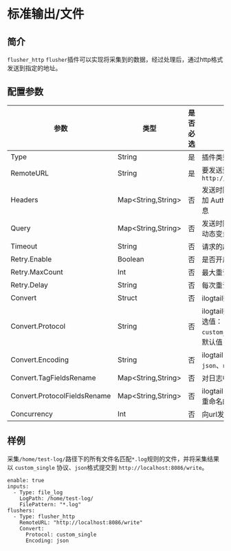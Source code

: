 # 标准输出/文件

## 简介

`flusher_http` `flusher`插件可以实现将采集到的数据，经过处理后，通过http格式发送到指定的地址。

## 配置参数

| 参数                         | 类型               | 是否必选 | 说明                                                                                                          |
| ---------------------------- | ------------------ | -------- | ------------------------------------------------------------------------------------------------------------- |
| Type                         | String             | 是       | 插件类型，固定为`flusher_http`                                                                                |
| RemoteURL                    | String             | 是       | 要发送到的URL地址，示例：`http://localhost:8086/write`                                                        |
| Headers                      | Map<String,String> | 否       | 发送时附加的http请求header，如可添加 Authorization、Content-Type等信息                                        |
| Query                        | Map<String,String> | 否       | 发送时附加到url上的query参数，支持动态变量写法，如`{"db":"%{tag.db}"}`                                        |
| Timeout                      | String             | 否       | 请求的超时时间，默认 `60s`                                                                                    |
| Retry.Enable                 | Boolean            | 否       | 是否开启失败重试，默认为 `true`                                                                               |
| Retry.MaxCount               | Int                | 否       | 最大重试次数，默认为 `3`                                                                                      |
| Retry.Delay                  | String             | 否       | 每次重试时间间隔，默认为 `100ms`                                                                              |
| Convert                      | Struct             | 否       | ilogtail数据转换协议配置                                                                                      |
| Convert.Protocol             | String             | 否       | ilogtail数据转换协议，kafka flusher 可选值：`custom_single`,`otlp_log_v1`,`influxdb`。默认值：`custom_single` |
| Convert.Encoding             | String             | 否       | ilogtail flusher数据转换编码，可选值：`json`、`none`、`protobuf`，默认值：`json`                              |
| Convert.TagFieldsRename      | Map<String,String> | 否       | 对日志中tags中的json字段重命名                                                                                |
| Convert.ProtocolFieldsRename | Map<String,String> | 否       | ilogtail日志协议字段重命名，可当前可重命名的字段：`contents`,`tags`和`time`                                   |
| Concurrency                  | Int                | 否       | 向url发起请求的并发数，默认为`1`                                                                              |



## 样例

采集`/home/test-log/`路径下的所有文件名匹配`*.log`规则的文件，并将采集结果以 `custom_single` 协议、`json`格式提交到 `http://localhost:8086/write`。

```
enable: true
inputs:
  - Type: file_log
    LogPath: /home/test-log/
    FilePattern: "*.log"
flushers:
  - Type: flusher_http
    RemoteURL: "http://localhost:8086/write"
    Convert:
      Protocol: custom_single
      Encoding: json
```



